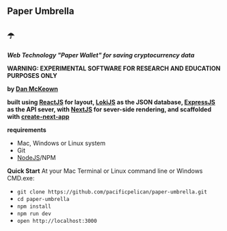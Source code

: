 Paper Umbrella
----
☂️
----

***Web Technology "Paper Wallet" for saving cryptocurrency data***

**WARNING: EXPERIMENTAL SOFTWARE FOR RESEARCH AND EDUCATION PURPOSES ONLY**

**by [Dan McKeown](http://danmckeown.info)**

**built using [ReactJS](https://reactjs.org/) for layout, [LokiJS](http://lokijs.org/) as the JSON database, [ExpressJS](https://expressjs.com/) as the API sever, with [NextJS](https://github.com/zeit/next.js/) for sever-side rendering, and scaffolded with [create-next-app](https://github.com/segmentio/create-next-app)**

**requirements**

- Mac, Windows or Linux system
- Git
- [NodeJS](https://nodejs.org)/NPM

**Quick Start**
At your Mac Terminal or Linux command line or Windows CMD.exe:

- `git clone https://github.com/pacificpelican/paper-umbrella.git`
- `cd paper-umbrella`
- `npm install`
- `npm run dev`
- `open http://localhost:3000`
